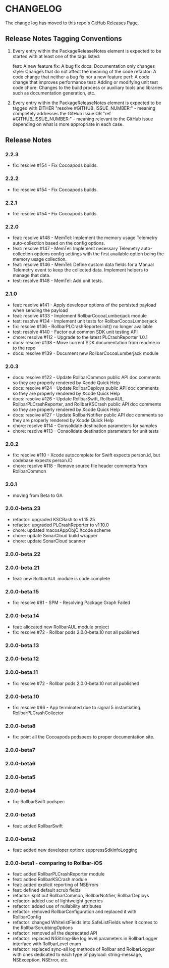 # CHANGELOG

The change log has moved to this repo's [GitHub Releases Page](https://github.com/rollbar/rollbar-apple/releases).

## Release Notes Tagging Conventions

1. Every entry within the PackageReleaseNotes element is expected to be started with
    at least one of the tags listed:

    feat:     A new feature
    fix:      A bug fix
    docs:     Documentation only changes
    style:    Changes that do not affect the meaning of the code
    refactor: A code change that neither a bug fix nor a new feature
    perf:     A code change that improves performance
    test:     Adding or modifying unit test code
    chore:    Changes to the build process or auxiliary tools and libraries such as documentation generation, etc.

2. Every entry within the PackageReleaseNotes element is expected to be tagged with
    EITHER
    "resolve #GITHUB_ISSUE_NUMBER:" - meaning completely addresses the GitHub issue
    OR
    "ref #GITHUB_ISSUE_NUMBER:" - meaning relevant to the GitHub issue
    depending on what is more appropriate in each case.

## Release Notes

### 2.2.3

- fix: resolve #154 - Fix Cocoapods builds.

### 2.2.2

- fix: resolve #154 - Fix Cocoapods builds.

### 2.2.1

- fix: resolve #154 - Fix Cocoapods builds.

### 2.2.0

- feat: resolve #148 - MemTel: Implement the memory usage Telemetry auto-collection based on the config options.
- feat: resolve #147 - MemTel: Implement necessary Telemetry auto-collection options config settings with the first available option being the memory usage collection.
- feat: resolve #146 - MemTel: Define custom data fields for a Manual Telemetry event to keep the collected data. Implement helpers to manage that data.
- test: resolve #148 - MemTel: Add unit tests.

### 2.1.0

- feat:  resolve #141 - Apply developer options of the persisted payload when sending the payload 
- feat:  resolve #133 - Implement RollbarCocoaLumberjack module
- test:  resolve #134 - Implement unit tests for RollbarCocoaLumberjack
- fix:   resolve #136 - RollbarPLCrashReporter.init() no longer available
- test:  resolve #140 - Factor out common SDK unit testing API
- chore: resolve #112 - Upgrade to the latest PLCrashReporter 1.0.1
- docs:  resolve #138 - Move current SDK documentation from readme.io to the repo
- docs:  resolve #139 - Document new RollbarCocoaLumberjack module

### 2.0.3

- docs:  resolve #122 - Update RollbarCommon public API doc comments so they are properly rendered by Xcode Quick Help
- docs:  resolve #124 - Update RollbarDeploys public API doc comments so they are properly rendered by Xcode Quick Help
- docs:  resolve #126 - Update RollbarSwift, RollbarAUL, RollbarPLCrashReporter, and RollbarKSCrash public API doc comments so they are properly rendered by Xcode Quick Help
- docs:  resolve #127 - Update RollbarNotifier public API doc comments so they are properly rendered by Xcode Quick Help
- chore: resolve #114 - Consolidate destination parameters for samples
- chore: resolve #113 - Consolidate destination parameters for unit tests

### 2.0.2

- fix: resolve #110 - Xcode autocomplete for Swift expects person.id, but codebase expects person.ID
- chore: resolve #118 - Remove source file header comments from RollbarCommon

### 2.0.1

- moving from Beta to GA

### 2.0.0-beta.23

- refactor: upgraded KSCRash to v1.15.25
- refactor: upgraded PLCrashReporter to v1.10.0
- chore: updated macosAppObjC Xcode scheme
- chore: update SonarCloud build wrapper
- chore: update SonarCloud scanner

### 2.0.0-beta.22

### 2.0.0-beta.21

- feat: new RollbarAUL module is code complete

### 2.0.0-beta.15

- fix: resolve #81 - SPM - Resolving Package Graph Failed

### 2.0.0-beta.14

- feat: allocated new RollbarAUL module project
- fix: resolve #72 - Rollbar pods 2.0.0-beta.10 not all published

### 2.0.0-beta.13

### 2.0.0-beta.12

### 2.0.0-beta.11

- fix: resolve #72 - Rollbar pods 2.0.0-beta.10 not all published

### 2.0.0-beta.10

- fix: resolve #66 - App terminated due to signal 5 instantiating RollbarPLCrashCollector

### 2.0.0-beta8

- fix: point all the Cocoapods podspecs to proper documentation site.

### 2.0.0-beta7

### 2.0.0-beta6

### 2.0.0-beta5

### 2.0.0-beta4

- fix: RollbarSwift.podspec

### 2.0.0-beta3

- feat: added RollbarSwift

### 2.0.0-beta2

- feat: added new developer option: suppressSdkInfoLogging

### 2.0.0-beta1 - comparing to Rollbar-iOS

- feat: added RollbarPLCrashReporter module
- feat: added RollbarKSCrash module
- feat: added explicit reporting of NSErrors
- feat: defined default scrub fields
- refactor: split out RollbarCommon, RollbarNotifier, RollbarDeploys
- refactor: added use of lightweight generics
- refactor: added use of nullability attributes
- refactor: removed RollbarConfiguration and replaced it with RollbarConfig
- refactor: changed WhitelistFields into SafeListFields when it comes to the RollbarScrubbingOptions
- refactor: removed all the deprecated API
- refactor: replaced NSString-like log level parameters in RollbarLogger interface with RollbarLevel enum
- refactor: replaced sync-all log methods of Rollbar and RolbarLogger with ones dedicated to each type of payload: string-message, NSException, NSError, etc.
